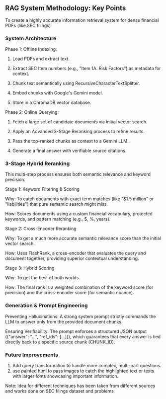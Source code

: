 ## RAG System Methodology: Key Points

To create a highly accurate information retrieval system for dense financial PDFs (like SEC filings)

### System Architecture

Phase 1: Offline Indexing:

1. Load PDFs and extract text.

2. Extract SEC Item numbers (e.g., "Item 1A. Risk Factors") as metadata for context.

3. Chunk text semantically using RecursiveCharacterTextSplitter.

4. Embed chunks with Google's Gemini model.

5. Store in a ChromaDB vector database.

Phase 2: Online Querying:

1. Fetch a large set of candidate documents via initial vector search.

2. Apply an Advanced 3-Stage Reranking process to refine results.

3. Pass the top-ranked chunks as context to a Gemini LLM.

4. Generate a final answer with verifiable source citations.

### 3-Stage Hybrid Reranking
This multi-step process ensures both semantic relevance and keyword precision.

Stage 1: Keyword Filtering & Scoring

Why: To catch documents with exact term matches (like "$1.5 million" or "liabilities") that pure semantic search might miss.

How: Scores documents using a custom financial vocabulary, protected keywords, and pattern matching (e.g., $, %, years).

Stage 2: Cross-Encoder Reranking

Why: To get a much more accurate semantic relevance score than the initial vector search.

How: Uses FlashRank, a cross-encoder that evaluates the query and document together, providing superior contextual understanding.

Stage 3: Hybrid Scoring

Why: To get the best of both worlds.

How: The final rank is a weighted combination of the keyword score (for precision) and the cross-encoder score (for semantic nuance).

### Generation & Prompt Engineering
Preventing Hallucinations: A strong system prompt strictly commands the LLM to answer only from the provided document chunks.

Ensuring Verifiability: The prompt enforces a structured JSON output ({"answer": "...", "ref_ids": [...]}), which guarantees that every answer is tied directly back to a specific source chunk (CHUNK_ID).

### Future Improvements
1. Add query transformation to handle more complex, multi-part questions.
2. use painted html to pass images to catch the highlighted text or texts with larger fonts showcasing important information.


Note: Idea for different techniques has been taken from different sources and works done on SEC filings dataset and problems